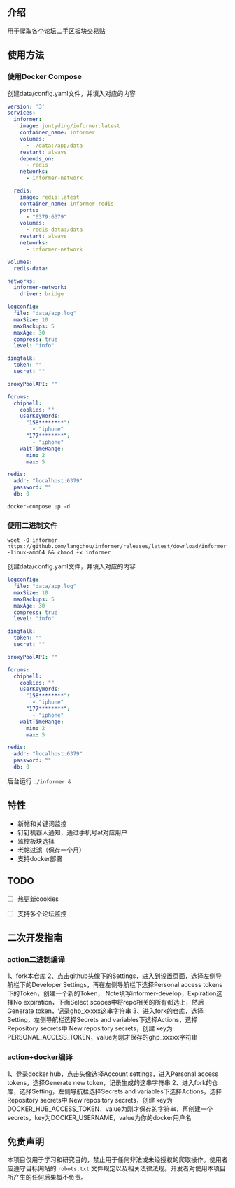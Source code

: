 ## 介绍
用于爬取各个论坛二手区板块交易贴

## 使用方法

### 使用Docker Compose

创建data/config.yaml文件，并填入对应的内容

```yml
version: '3'
services:
  informer:
    image: jontyding/informer:latest
    container_name: informer
    volumes:
      - ./data:/app/data
    restart: always
    depends_on:
      - redis
    networks:
      - informer-network

  redis:
    image: redis:latest
    container_name: informer-redis
    ports:
      - "6379:6379"
    volumes:
      - redis-data:/data
    restart: always
    networks:
      - informer-network

volumes:
  redis-data:

networks:
  informer-network:
    driver: bridge
```

``` yaml
logconfig:
  file: "data/app.log"
  maxSize: 10
  maxBackups: 5
  maxAge: 30
  compress: true
  level: "info"

dingtalk:
  token: ""
  secret: ""

proxyPoolAPI: ""

forums:
  chiphell:
    cookies: ""
    userKeyWords:
      "158********":
        - "iphone"
      "177********":
        - "iphone"
    waitTimeRange:
      min: 2
      max: 5

redis:
  addr: "localhost:6379"
  password: ""
  db: 0

```

`docker-compose up -d`

### 使用二进制文件
`wget -O informer https://github.com/langchou/informer/releases/latest/download/informer-linux-amd64 && chmod +x informer`

创建data/config.yaml文件，并填入对应的内容

``` yaml
logconfig:
  file: "data/app.log"
  maxSize: 10
  maxBackups: 5
  maxAge: 30
  compress: true
  level: "info"

dingtalk:
  token: ""
  secret: ""

proxyPoolAPI: ""

forums:
  chiphell:
    cookies: ""
    userKeyWords:
      "158********":
        - "iphone"
      "177********":
        - "iphone"
    waitTimeRange:
      min: 2
      max: 5

redis:
  addr: "localhost:6379"
  password: ""
  db: 0
```

后台运行
`./informer &`


## 特性

- 新帖和关键词监控
- 钉钉机器人通知，通过手机号at对应用户
- 监控板块选择
- 老帖过滤（保存一个月）
- 支持docker部署


## TODO

- [ ] 热更新cookies
- [ ] 支持多个论坛监控


## 二次开发指南


### action二进制编译
1、fork本仓库
2、点击github头像下的Settings，进入到设置页面，选择左侧导航栏下的Developer Settings，再在左侧导航栏下选择Personal access tokens下的Token，创建一个新的Token，
Note填写informer-develop，Expiration选择No expiration，下面Select scopes中将repo相关的所有都选上，然后Generate token，记录ghp_xxxxx这串字符串
3、进入fork的仓库，选择Setting，左侧导航栏选择Secrets and variables下选择Actions，选择Repository secrets中 New repository secrets，创建 key为PERSONAL_ACCESS_TOKEN，value为刚才保存的ghp_xxxxx字符串

### action+docker编译

1、登录docker hub，点击头像选择Account settings，进入Personal access tokens，选择Generate new token，记录生成的这串字符串
2、进入fork的仓库，选择Setting，左侧导航栏选择Secrets and variables下选择Actions，选择Repository secrets中 New repository secrets，创建 key为DOCKER_HUB_ACCESS_TOKEN，value为刚才保存的字符串，再创建一个secrets，key为DOCKER_USERNAME，value为你的docker用户名


## 免责声明

本项目仅用于学习和研究目的，禁止用于任何非法或未经授权的爬取操作。使用者应遵守目标网站的 `robots.txt` 文件规定以及相关法律法规。开发者对使用本项目所产生的任何后果概不负责。

